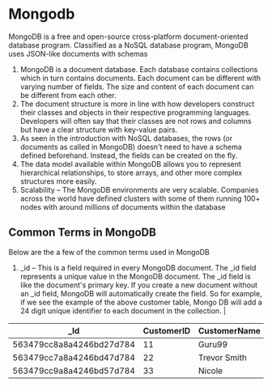 # Mongodb
MongoDB is a free and open-source cross-platform document-oriented database program. Classified as a NoSQL database program, MongoDB uses JSON-like documents with schemas
1. MongoDB is a document database. Each database contains collections which in turn contains documents. Each document can be different with varying number of fields. The size and content of each document can be different from each other.
2. The document structure is more in line with how developers construct their classes and objects in their respective programming languages. Developers will often say that their classes are not rows and columns but have a clear structure with key-value pairs.
3. As seen in the introduction with NoSQL databases, the rows (or documents as called in MongoDB) doesn't need to have a schema defined beforehand. Instead, the fields can be created on the fly.
4. The data model available within MongoDB allows you to represent hierarchical relationships, to store arrays, and other more complex structures more easily.
5. Scalability – The MongoDB environments are very scalable. Companies across the world have defined clusters with some of them running 100+ nodes with around millions of documents within the database

## Common Terms in MongoDB

Below are the a few of the common terms used in MongoDB

1. _id – This is a field required in every MongoDB document. The _id field represents a unique value in the MongoDB document. The _id field is like the document's primary key. If you create a new document without an _id field, MongoDB will automatically create the field. So for example, if we see the example of the above customer table, Mongo DB will add a 24 digit unique identifier to each document in the collection. |

|_Id |	CustomerID |	CustomerName |	OrderID |
|----|-------------|-----------------|----------|
| 563479cc8a8a4246bd27d784 |	11 |	Guru99 | 111 |
| 563479cc7a8a4246bd47d784 |	22 |	Trevor Smith | 	222 |
| 563479cc9a8a4246bd57d784 |	33 |	Nicole | 333  |
